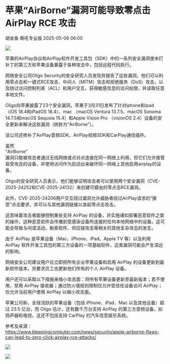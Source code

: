 #  苹果“AirBorne”漏洞可能导致零点击 AirPlay RCE 攻击   
胡金鱼  嘶吼专业版   2025-05-06 06:00  
  
![](https://mmbiz.qpic.cn/mmbiz_gif/wpkib3J60o297rwgIksvLibPOwR24tqI8dGRUah80YoBLjTBJgws2n0ibdvfvv3CCm0MIOHTAgKicmOB4UHUJ1hH5g/640?wx_fmt=gif "")  
  
苹果的AirPlay协议和AirPlay软件开发工具包（SDK）中的一系列安全漏洞使未打补丁的第三方和苹果设备暴露于各种攻击中，包括远程代码执行。  
  
网络安全公司Oligo Security的安全研究人员发现并报告了这些漏洞，他们可以利用零点击和一键式RCE攻击、中间人（MITM）攻击和拒绝服务（DoS）攻击，以及绕过访问控制列表（ACL）和用户交互，获得敏感信息的访问权限，并读取任意本地文件。  
  
Oligo向苹果披露了23个安全漏洞，苹果于3月31日发布了针对iphone和ipad （iOS 18.4和iPadOS 18.4）、mac （macOS Ventura 13.7.5、macOS Sonoma 14.7.5和macOS Sequoia 15.4）和Apple Vision Pro （visionOS 2.4）设备的安全更新来解决这些漏洞（统称为“AirBorne”）。  
  
该公司还修补了AirPlay音频SDK、AirPlay视频SDK和CarPlay通信插件。  
  
虽然  
“AirBorne”  
漏洞只能被攻击者通过无线网络或点对点连接在同一网络上利用，但它们允许接管易受攻击的设备，并使用访问作为启动台来破坏同一网络上其他启用airplay的设备。  
  
Oligo的安全研究人员表示，他们能够证明攻击者可以使用两个安全漏洞（CVE-2025-24252和CVE-2025-24132）来创建可蠕虫的零点击RCE漏洞。  
  
此外，CVE-2025-24206用户交互绕过漏洞允许威胁者绕过AirPlay请求的“接受”点击要求，并可以与其他漏洞链接以发起零点击攻击。  
  
这意味着攻击者能够控制某些支持 AirPlay 的设备，并实施诸如部署恶意软件之类的操作，这种恶意软件会传播到受感染设备所连接的任何本地网络中的设备。这可能会导致与间谍活动、勒索软件、供应链攻击等相关的其他复杂攻击的发生。  
  
由于 AirPlay 是苹果设备（Mac、iPhone、iPad、Apple TV 等）以及利用 AirPlay 软件开发工具包的第三方设备的一项基础软件，这类漏洞可能会产生深远的影响。  
  
网络安全公司建议用户应立即把所有企业苹果设备和启用 AirPlay 的设备更新到最新软件版本，并要求员工也更新他们所有的个人 AirPlay 设备。  
  
用户还可以采取以下措施来缩小攻击面：将所有苹果设备更新至最新版本；若不使用，禁用 AirPlay 接收器；通过防火墙规则限制仅允许受信任设备访问 AirPlay；仅允许当前用户使用 AirPlay 以缩小攻击面。  
  
苹果公司称，全球活跃的苹果设备（包括 iPhone、iPad、Mac 以及其他设备）超过 23.5 亿台，而 Oligo 估计，还有数千万台支持 AirPlay 的第三方音频设备，如扬声器和电视，这还不包括支持 CarPlay 的汽车信息娱乐系统。  
  
参考及来源：  
https://www.bleepingcomputer.com/news/security/apple-airborne-flaws-can-lead-to-zero-click-airplay-rce-attacks/  
  
![](https://mmbiz.qpic.cn/sz_mmbiz_png/wpkib3J60o2ibaTFU29SJNJBHkSkiaOibpzsCl5icnPrcXIsxmX5WS06UNc46jc5XSicpJCjK5DeqozJbtg7ft5SlAZQ/640?wx_fmt=png&from=appmsg "")  
  
![](https://mmbiz.qpic.cn/sz_mmbiz_png/wpkib3J60o2ibaTFU29SJNJBHkSkiaOibpzsbx1Pzfgzgetb7BSCmFad21iamrHG5E7Zib7Sbyh5QhmAiaZV6jc4eWBiaw/640?wx_fmt=png&from=appmsg "")  
  
  
